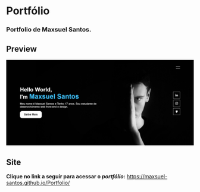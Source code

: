 # Portfólio

### Portfolio de Maxsuel Santos.

## Preview

![Preview](assets/img/portfolio.png)

## Site

**Clique no link a seguir para acessar o _portfólio_:** https://maxsuel-santos.github.io/Portfolio/
